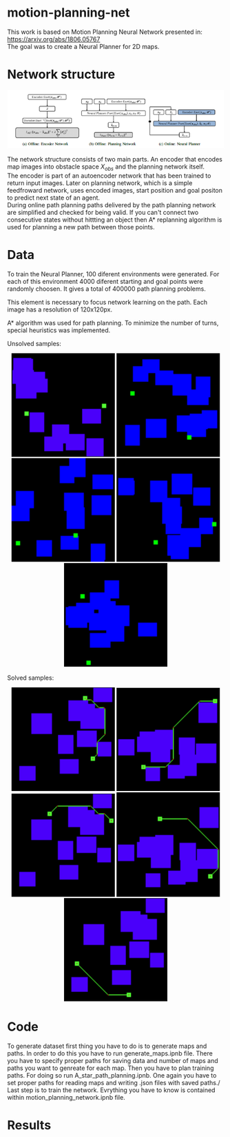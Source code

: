 # **motion-planning-net**

This work is based on Motion Planning Neural Network presented in:
https://arxiv.org/abs/1806.05767 \
The goal was to create a Neural Planner for 2D maps.

# **Network structure**

<p align="center">
    <img src="images/network_architecture.png" alt="drawing" width="1000"/>
</p>

The network structure consists of two main parts. An encoder that encodes map images into obstacle space $X_{obs}$ and the planning network itself.\
The encoder is part of an autoencoder network that has been trained to return input images. Later on planning network, which is a simple feedfroward network, uses encoded images, start position and goal positon to predict next state of an agent.\
During online path planning paths delivered by the path planning network are simplified and checked for being valid. If you can't connect two consecutive states without hittting an object then A* replanning algorithm is used for planning a new path between those points.

# **Data**

To train the Neural Planner, 100 diferent environments were generated. For each of this environment 4000 diferent starting and goal points were randomly choosen. It gives a total of 400000 path planning problems.

This element is necessary to focus network learning on the path.
Each image has a resolution of 120x120px.

A* algorithm was used for path planning. To minimize the number of turns, special heuristics was implemented.

Unsolved samples:
<p align="center">
    <img src="images/map_sample0.png" alt="drawing" width="240"/>
    <img src="images/map_sample1.png" alt="drawing" width="240"/>
    <img src="images/map_sample2.png" alt="drawing" width="240"/>
    <img src="images/map_sample3.png" alt="drawing" width="240"/>
    <img src="images/map_sample4.png" alt="drawing" width="240"/>
</p>

Solved samples:
<p align="center">
    <img src="images/map_solved_sample0.png" alt="drawing" width="240"/>
    <img src="images/map_solved_sample1.png" alt="drawing" width="240"/>
    <img src="images/map_solved_sample2.png" alt="drawing" width="240"/>
    <img src="images/map_solved_sample3.png" alt="drawing" width="240"/>
    <img src="images/map_solved_sample4.png" alt="drawing" width="240"/>
</p>

# **Code**

To generate dataset first thing you have to do is to generate maps and paths. In order to do this you have to run generate_maps.ipnb file. There you have to specify proper paths for saving data and number of maps and paths you want to genreate for each map. Then you have to plan training paths. For doing so run A_star_path_planning.ipnb. One again you have to set proper paths for reading maps and writing .json files with saved paths./
Last step is to train the network. Evrything you have to know is contained within motion_planning_network.ipnb file.

# **Results**



